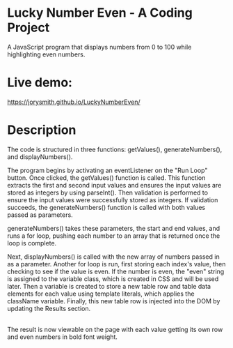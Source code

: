 # Lucky Number Even - A Coding Project

A JavaScript program that displays numbers from 0 to 100 while highlighting even numbers.

# Live demo: 
https://jorysmith.github.io/LuckyNumberEven/

# Description

The code is structured in three functions: getValues(), generateNumbers(), and displayNumbers().

The program begins by activating an eventListener on the "Run Loop" button. Once clicked, the getValues() function is called. This function extracts the first and second input values and ensures the input values are stored as integers by using parseInt(). Then validation is performed to ensure the input values were successfully stored as integers. If validation succeeds, the generateNumbers() function is called with both values passed as parameters. 

generateNumbers() takes these parameters, the start and end values, and runs a for loop, pushing each number to an array that is returned once the loop is complete. 

Next, displayNumbers() is called with the new array of numbers passed in as a parameter. Another for loop is run, first storing each index's value, then checking to see if the value is even. If the number is even, the "even" string is assigned to the variable class, which is created in CSS and will be used later. Then a variable is created to store a new table row and table data elements for each value using template literals, which applies the className variable. Finally, this new table row is injected into the DOM by updating the Results section.<br><br>

The result is now viewable on the page with each value getting its own row and even numbers in bold font weight.

